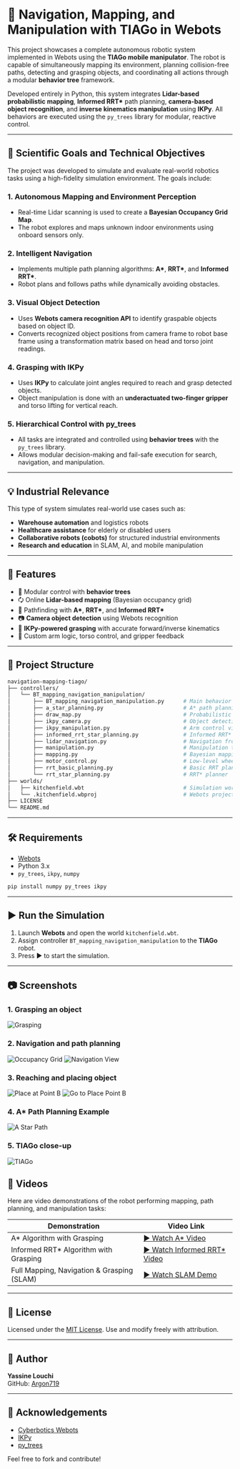 # 🤖 Navigation, Mapping, and Manipulation with TIAGo in Webots

This project showcases a complete autonomous robotic system implemented in Webots using the **TIAGo mobile manipulator**. The robot is capable of simultaneously mapping its environment, planning collision-free paths, detecting and grasping objects, and coordinating all actions through a modular **behavior tree** framework.

Developed entirely in Python, this system integrates **Lidar-based probabilistic mapping**, **Informed RRT\*** path planning, **camera-based object recognition**, and **inverse kinematics manipulation** using **IKPy**. All behaviors are executed using the `py_trees` library for modular, reactive control.

---

## 🌟 Scientific Goals and Technical Objectives

The project was developed to simulate and evaluate real-world robotics tasks using a high-fidelity simulation environment. The goals include:

### 1. **Autonomous Mapping and Environment Perception**
- Real-time Lidar scanning is used to create a **Bayesian Occupancy Grid Map**.
- The robot explores and maps unknown indoor environments using onboard sensors only.

### 2. **Intelligent Navigation**
- Implements multiple path planning algorithms: **A\***, **RRT\***, and **Informed RRT\***.
- Robot plans and follows paths while dynamically avoiding obstacles.

### 3. **Visual Object Detection**
- Uses **Webots camera recognition API** to identify graspable objects based on object ID.
- Converts recognized object positions from camera frame to robot base frame using a transformation matrix based on head and torso joint readings.

### 4. **Grasping with IKPy**
- Uses **IKPy** to calculate joint angles required to reach and grasp detected objects.
- Object manipulation is done with an **underactuated two-finger gripper** and torso lifting for vertical reach.

### 5. **Hierarchical Control with py_trees**
- All tasks are integrated and controlled using **behavior trees** with the `py_trees` library.
- Allows modular decision-making and fail-safe execution for search, navigation, and manipulation.

---

## 💡 Industrial Relevance

This type of system simulates real-world use cases such as:
- **Warehouse automation** and logistics robots
- **Healthcare assistance** for elderly or disabled users
- **Collaborative robots (cobots)** for structured industrial environments
- **Research and education** in SLAM, AI, and mobile manipulation

---

## 🚀 Features

- 🧠 Modular control with **behavior trees**
- 🗘️ Online **Lidar-based mapping** (Bayesian occupancy grid)
- 🧱 Pathfinding with **A\***, **RRT\***, and **Informed RRT\***
- 📷 **Camera object detection** using Webots recognition
- 🧾 **IKPy-powered grasping** with accurate forward/inverse kinematics
- 🧱 Custom arm logic, torso control, and gripper feedback

---

## 📂 Project Structure

```bash
navigation-mapping-tiago/
├── controllers/
│   └── BT_mapping_navigation_manipulation/
│       ├── BT_mapping_navigation_manipulation.py      # Main behavior tree
│       ├── a_star_planning.py                         # A* path planning
│       ├── draw_map.py                                # Probabilistic map drawing
│       ├── ikpy_camera.py                             # Object detection + IK
│       ├── ikpy_manipulation.py                       # Arm control via IKPy
│       ├── informed_rrt_star_planning.py              # Informed RRT* planning
│       ├── lidar_navigation.py                        # Navigation from Lidar input
│       ├── manipulation.py                            # Manipulation tasks
│       ├── mapping.py                                 # Bayesian mapping logic
│       ├── motor_control.py                           # Low-level wheel control
│       ├── rrt_basic_planning.py                      # Basic RRT planner
│       └── rrt_star_planning.py                       # RRT* planner
├── worlds/
│   ├── kitchenfield.wbt                               # Simulation world
│   └── .kitchenfield.wbproj                           # Webots project file
├── LICENSE
└── README.md
```

---

## 🛠 Requirements

- [Webots](https://cyberbotics.com/#download)
- Python 3.x
- `py_trees`, `ikpy`, `numpy`

```bash
pip install numpy py_trees ikpy
```

---

## ▶️ Run the Simulation

1. Launch **Webots** and open the world `kitchenfield.wbt`.
2. Assign controller `BT_mapping_navigation_manipulation` to the **TIAGo** robot.
3. Press ▶️ to start the simulation.

---

## 📷 Screenshots

### 1. Grasping an object
![Grasping](images/Grasp.png)

### 2. Navigation and path planning
![Occupancy Grid](images/OCCUPANCY_GRID_PATH_PLANNING.png)
![Navigation View](images/Nav_map.png)

### 3. Reaching and placing object
![Place at Point B](images/PLACE_AT_POINT_B.png)
![Go to Place Point B](images/GO_TO_PLACEPOINT_B.png)

### 4. A* Path Planning Example
![A Star Path](images/A_Star_Algorithm.png)

### 5. TIAGo close-up
![TIAGo](images/TIAGO.png)


## 🎥 Videos

Here are video demonstrations of the robot performing mapping, path planning, and manipulation tasks:

| Demonstration                              | Video Link                                                   |
|--------------------------------------------|--------------------------------------------------------------|
| A* Algorithm with Grasping                 | [▶ Watch A* Video](videos/A_Start_Algorithm_Place.mp4)      |
| Informed RRT* Algorithm with Grasping      | [▶ Watch Informed RRT* Video](videos/Informed_RRT_Star_Algorithm_Place.mp4) |
| Full Mapping, Navigation & Grasping (SLAM) | [▶ Watch SLAM Demo](videos/Mapping_Navigation_SLAM.mp4)     |

---

## 📄 License

Licensed under the [MIT License](LICENSE). Use and modify freely with attribution.

---

## 👤 Author

**Yassine Louchi**  
GitHub: [Argon719](https://github.com/Argon719)

---

## 🙏 Acknowledgements

- [Cyberbotics Webots](https://cyberbotics.com)
- [IKPy](https://github.com/Phylliade/ikpy)
- [py_trees](https://github.com/splintered-reality/py_trees)

Feel free to fork and contribute!
